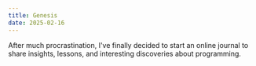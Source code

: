```yaml
---
title: Genesis
date: 2025-02-16
---
```


After much procrastination, I've finally decided to start an online journal to share insights, lessons, and interesting discoveries about programming.
